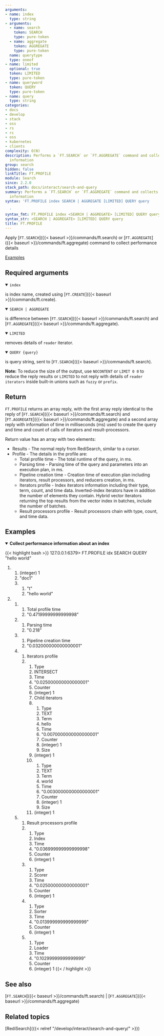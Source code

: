 ```yaml
---
arguments:
- name: index
  type: string
- arguments:
  - name: search
    token: SEARCH
    type: pure-token
  - name: aggregate
    token: AGGREGATE
    type: pure-token
  name: querytype
  type: oneof
- name: limited
  optional: true
  token: LIMITED
  type: pure-token
- name: queryword
  token: QUERY
  type: pure-token
- name: query
  type: string
categories:
- docs
- develop
- stack
- oss
- rs
- rc
- oss
- kubernetes
- clients
complexity: O(N)
description: Performs a `FT.SEARCH` or `FT.AGGREGATE` command and collects performance
  information
group: search
hidden: false
linkTitle: FT.PROFILE
module: Search
since: 2.2.0
stack_path: docs/interact/search-and-query
summary: Performs a `FT.SEARCH` or `FT.AGGREGATE` command and collects performance
  information
syntax: 'FT.PROFILE index SEARCH | AGGREGATE [LIMITED] QUERY query

  '
syntax_fmt: FT.PROFILE index <SEARCH | AGGREGATE> [LIMITED] QUERY query
syntax_str: <SEARCH | AGGREGATE> [LIMITED] QUERY query
title: FT.PROFILE
---
```


Apply [`FT.SEARCH`]({{< baseurl >}}/commands/ft.search) or [`FT.AGGREGATE`]({{< baseurl >}}/commands/ft.aggregate) command to collect performance details

[Examples](#examples)

## Required arguments

<details open>
<summary><code>index</code></summary>

is index name, created using [`FT.CREATE`]({{< baseurl >}}/commands/ft.create).
</details>

<details open>
<summary><code>SEARCH | AGGREGATE</code></summary>

is difference between [`FT.SEARCH`]({{< baseurl >}}/commands/ft.search) and [`FT.AGGREGATE`]({{< baseurl >}}/commands/ft.aggregate).
</details>

<details open>
<summary><code>LIMITED</code></summary>

removes details of `reader` iterator.
</details>

<details open>
<summary><code>QUERY {query}</code></summary>

is query string, sent to [`FT.SEARCH`]({{< baseurl >}}/commands/ft.search).
</details>

<note><b>Note:</b> To reduce the size of the output, use `NOCONTENT` or `LIMIT 0 0` to reduce the reply results or `LIMITED` to not reply with details of `reader iterators` inside built-in unions such as `fuzzy` or `prefix`.</note>

## Return

`FT.PROFILE` returns an array reply, with the first array reply identical to the reply of [`FT.SEARCH`]({{< baseurl >}}/commands/ft.search) and [`FT.AGGREGATE`]({{< baseurl >}}/commands/ft.aggregate) and a second array reply with information of time in milliseconds (ms) used to create the query and time and count of calls of iterators and result-processors.

Return value has an array with two elements:

- Results - The normal reply from RediSearch, similar to a cursor.
- Profile - The details in the profile are:
  - Total profile time - The total runtime of the query, in ms.
  - Parsing time - Parsing time of the query and parameters into an execution plan, in ms.
  - Pipeline creation time - Creation time of execution plan including iterators,
  result processors, and reducers creation, in ms.
  - Iterators profile - Index iterators information including their type, term, count, and time data.
  Inverted-index iterators have in addition the number of elements they contain. Hybrid vector iterators returning the top results from the vector index in batches, include the number of batches.
  - Result processors profile - Result processors chain with type, count, and time data.

## Examples

<details open>
<summary><b>Collect performance information about an index</b></summary>

{{< highlight bash >}}
127.0.0.1:6379> FT.PROFILE idx SEARCH QUERY "hello world"
1) 1) (integer) 1
   2) "doc1"
   3) 1) "t"
      2) "hello world"
2) 1) 1) Total profile time
      2) "0.47199999999999998"
   2) 1) Parsing time
      2) "0.218"
   3) 1) Pipeline creation time
      2) "0.032000000000000001"
   4) 1) Iterators profile
      2) 1) Type
         2) INTERSECT
         3) Time
         4) "0.025000000000000001"
         5) Counter
         6) (integer) 1
         7) Child iterators
         8)  1) Type
             2) TEXT
             3) Term
             4) hello
             5) Time
             6) "0.0070000000000000001"
             7) Counter
             8) (integer) 1
             9) Size
            10) (integer) 1
         9)  1) Type
             2) TEXT
             3) Term
             4) world
             5) Time
             6) "0.0030000000000000001"
             7) Counter
             8) (integer) 1
             9) Size
            10) (integer) 1
   5) 1) Result processors profile
      2) 1) Type
         2) Index
         3) Time
         4) "0.036999999999999998"
         5) Counter
         6) (integer) 1
      3) 1) Type
         2) Scorer
         3) Time
         4) "0.025000000000000001"
         5) Counter
         6) (integer) 1
      4) 1) Type
         2) Sorter
         3) Time
         4) "0.013999999999999999"
         5) Counter
         6) (integer) 1
      5) 1) Type
         2) Loader
         3) Time
         4) "0.10299999999999999"
         5) Counter
         6) (integer) 1
{{< / highlight >}}
</details>

## See also

[`FT.SEARCH`]({{< baseurl >}}/commands/ft.search) | [`FT.AGGREGATE`]({{< baseurl >}}/commands/ft.aggregate) 

## Related topics

[RediSearch]({{< relref "/develop/interact/search-and-query/" >}})

